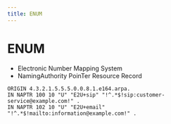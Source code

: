 ```yaml
---
title: ENUM
---
```



# ENUM

- Electronic Number Mapping System
- NamingAuthority PoinTer Resource Record

```pre title="1-(800)-555-1234"
ORIGIN 4.3.2.1.5.5.5.0.0.8.1.e164.arpa.
IN NAPTR 100 10 "U" "E2U+sip" "!^.*$!sip:customer-service@example.com!" .
IN NAPTR 102 10 "U" "E2U+email" "!^.*$!mailto:information@example.com!" .
```
